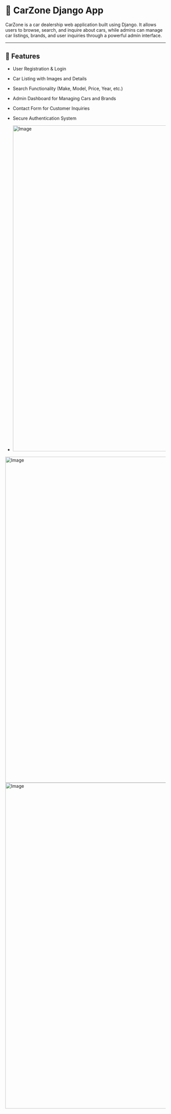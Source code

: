 # 🚗 CarZone Django App

CarZone is a car dealership web application built using Django. It allows users to browse, search, and inquire about cars, while admins can manage car listings, brands, and user inquiries through a powerful admin interface.

---

## 📌 Features

- User Registration & Login
- Car Listing with Images and Details
- Search Functionality (Make, Model, Price, Year, etc.)
- Admin Dashboard for Managing Cars and Brands
- Contact Form for Customer Inquiries
- Secure Authentication System

- <img width="1920" height="1020" alt="Image" src="https://github.com/user-attachments/assets/8a7f0414-ffe0-41f6-b7a1-e5d30bd8d5e8" />

<img width="1920" height="1020" alt="Image" src="https://github.com/user-attachments/assets/658e2ab5-065c-4ebd-affd-69804e8f1029" />

<img width="1920" height="1020" alt="Image" src="https://github.com/user-attachments/assets/0de4f605-bdf1-49ae-87db-5fa247afaab2" />
